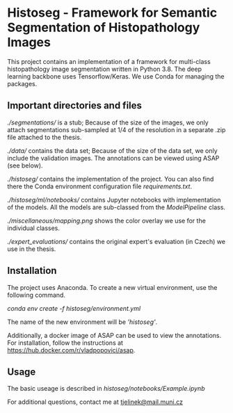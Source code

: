 
# Histoseg - Framework for Semantic Segmentation of Histopathology Images

This project contains an implementation of a framework for multi-class histopathology image segmentation written in Python 3.8. The deep learning backbone uses Tensorflow/Keras. We use Conda for managing the packages.


## Important directories and files

*./segmentations/* is a stub; Because of the size of the images, we only 
attach segmentations sub-sampled at 1/4 of the resolution in a 
separate .zip file attached to the thesis.

*./data/* contains the data set; Because of the size of the data set, we only include the validation images. The annotations can be viewed using ASAP (see below).

*./histoseg/* contains the implementation  of the project. You can also find there the Conda environment configuration file *requirements.txt*.

*./histoseg/ml/notebooks/* contains Jupyter notebooks with implementation of the models. All the models are sub-classed from the *ModelPipeline* class.

*./miscellaneous/mapping.png* shows the color overlay we use for the individual classes.
 
 *./expert_evaluations/* contains the original expert's evaluation (in Czech) we use in the thesis.
## Installation
The project uses Anaconda. To create a new virtual environment,
use the following command.

*conda env create -f histoseg/environment.yml*

The name of the new environment will be *'histoseg'*.

Additionally, a docker image of ASAP can be used to view the annotations.
For installation, follow the instructions at https://hub.docker.com/r/vladpopovici/asap.


## Usage

The basic useage is described in
*histoseg/notebooks/Example.ipynb*

For additional questions, contact me at tjelinek@mail.muni.cz


